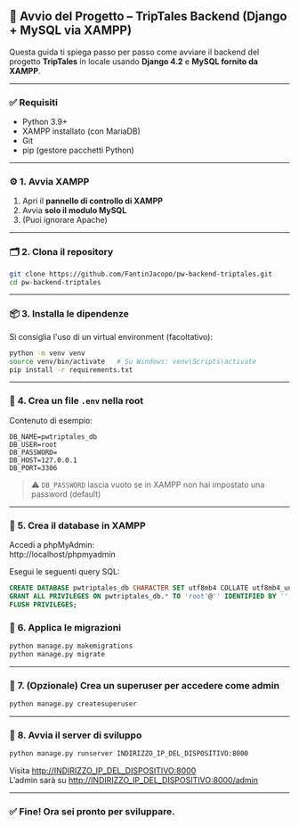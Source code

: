 ## 🧰 Avvio del Progetto – TripTales Backend (Django + MySQL via XAMPP)

Questa guida ti spiega passo per passo come avviare il backend del progetto **TripTales** in locale usando **Django 4.2** e **MySQL fornito da XAMPP**.

---

### ✅ **Requisiti**

- Python 3.9+
- XAMPP installato (con MariaDB)
- Git
- pip (gestore pacchetti Python)

---

### ⚙️ **1. Avvia XAMPP**

1. Apri il **pannello di controllo di XAMPP**
2. Avvia **solo il modulo MySQL**
3. (Puoi ignorare Apache)

---

### 🗂️ **2. Clona il repository**

```bash
git clone https://github.com/FantinJacopo/pw-backend-triptales.git
cd pw-backend-triptales
```

---

### 📦 **3. Installa le dipendenze**

Si consiglia l'uso di un virtual environment (facoltativo):

```bash
python -m venv venv
source venv/bin/activate   # Su Windows: venv\Scripts\activate
pip install -r requirements.txt
```

---

### 🔐 **4. Crea un file `.env` nella root**

Contenuto di esempio:

```env
DB_NAME=pwtriptales_db
DB_USER=root
DB_PASSWORD=
DB_HOST=127.0.0.1
DB_PORT=3306
```

> ⚠️ `DB_PASSWORD` lascia vuoto se in XAMPP non hai impostato una password (default)

---

### 🧱 **5. Crea il database in XAMPP**

Accedi a phpMyAdmin:  
http://localhost/phpmyadmin

Esegui le seguenti query SQL:

```sql
CREATE DATABASE pwtriptales_db CHARACTER SET utf8mb4 COLLATE utf8mb4_unicode_ci;
GRANT ALL PRIVILEGES ON pwtriptales_db.* TO 'root'@'' IDENTIFIED BY '';
FLUSH PRIVILEGES;
```

### 🔄 **6. Applica le migrazioni**

```bash
python manage.py makemigrations
python manage.py migrate
```

---

### 👑 **7. (Opzionale) Crea un superuser per accedere come admin**

```bash
python manage.py createsuperuser
```

---

### 🚀 **8. Avvia il server di sviluppo**

```bash
python manage.py runserver INDIRIZZO_IP_DEL_DISPOSITIVO:8000
```

Visita [http://INDIRIZZO_IP_DEL_DISPOSITIVO:8000](http://INDIRIZZO_IP_DEL_DISPOSITIVO:8000)  
L’admin sarà su [http://INDIRIZZO_IP_DEL_DISPOSITIVO:8000/admin](http://INDIRIZZO_IP_DEL_DISPOSITIVO:8000/admin)

---

### ✅ Fine! Ora sei pronto per sviluppare.
